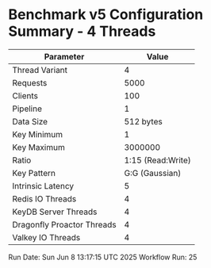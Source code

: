 # Benchmark v5 Configuration Summary - 4 Threads

| Parameter | Value |
|-----------|-------|
| Thread Variant | 4 |
| Requests | 5000 |
| Clients | 100 |
| Pipeline | 1 |
| Data Size | 512 bytes |
| Key Minimum | 1 |
| Key Maximum | 3000000 |
| Ratio | 1:15 (Read:Write) |
| Key Pattern | G:G (Gaussian) |
| Intrinsic Latency | 5 |
| Redis IO Threads | 4 |
| KeyDB Server Threads | 4 |
| Dragonfly Proactor Threads | 4 |
| Valkey IO Threads | 4 |

Run Date: Sun Jun  8 13:17:15 UTC 2025
Workflow Run: 25
